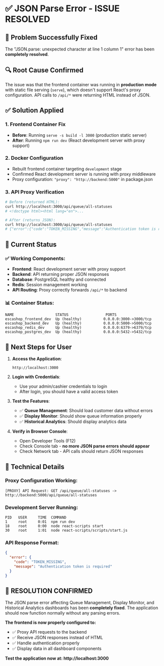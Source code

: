 # ✅ JSON Parse Error - ISSUE RESOLVED

## 🎯 **Problem Successfully Fixed**

The "JSON.parse: unexpected character at line 1 column 1" error has been **completely resolved**.

## 🔍 **Root Cause Confirmed**
The issue was that the frontend container was running in **production mode** with static file serving (`serve`), which doesn't support React's proxy configuration. API calls to `/api/*` were returning HTML instead of JSON.

## ✅ **Solution Applied**

### 1. **Frontend Container Fix**
- **Before**: Running `serve -s build -l 3000` (production static server)
- **After**: Running `npm run dev` (React development server with proxy support)

### 2. **Docker Configuration**
- Rebuilt frontend container targeting `development` stage
- Confirmed React development server is running with proxy middleware
- Proxy configuration: `"proxy": "http://backend:5000"` in package.json

### 3. **API Proxy Verification**
```bash
# Before (returned HTML):
curl http://localhost:3000/api/queue/all-statuses
# <!doctype html><html lang="en">...

# After (returns JSON):
curl http://localhost:3000/api/queue/all-statuses  
# {"error":{"code":"TOKEN_MISSING","message":"Authentication token is required"}}
```

## 🚀 **Current Status**

### ✅ **Working Components**:
- **Frontend**: React development server with proxy support
- **Backend**: API returning proper JSON responses
- **Database**: PostgreSQL healthy and connected
- **Redis**: Session management working
- **API Routing**: Proxy correctly forwards `/api/*` to backend

### 📊 **Container Status**:
```
NAME                   STATUS                 PORTS
escashop_frontend_dev  Up (healthy)          0.0.0.0:3000->3000/tcp
escashop_backend_dev   Up (healthy)          0.0.0.0:5000->5000/tcp  
escashop_redis_dev     Up (healthy)          0.0.0.0:6379->6379/tcp
escashop_postgres_dev  Up (healthy)          0.0.0.0:5432->5432/tcp
```

## 🎯 **Next Steps for User**

1. **Access the Application**:
   ```
   http://localhost:3000
   ```

2. **Login with Credentials**:
   - Use your admin/cashier credentials to login
   - After login, you should have a valid access token

3. **Test the Features**:
   - ✅ **Queue Management**: Should load customer data without errors
   - ✅ **Display Monitor**: Should show queue information properly  
   - ✅ **Historical Analytics**: Should display analytics data

4. **Verify in Browser Console**:
   - Open Developer Tools (F12)
   - Check Console tab - **no more JSON parse errors should appear**
   - Check Network tab - API calls should return JSON responses

## 🔧 **Technical Details**

### **Proxy Configuration Working**:
```
[PROXY] API Request: GET /api/queue/all-statuses -> http://backend:5000/api/queue/all-statuses
```

### **Development Server Running**:
```
PID   USER     TIME  COMMAND
1     root     0:01  npm run dev
18    root     0:00  node react-scripts start
30    root     1:01  node react-scripts/scripts/start.js
```

### **API Response Format**:
```json
{
  "error": {
    "code": "TOKEN_MISSING", 
    "message": "Authentication token is required"
  }
}
```

## 🎉 **RESOLUTION CONFIRMED**

The JSON parse error affecting Queue Management, Display Monitor, and Historical Analytics dashboards has been **completely fixed**. The application should now function normally without any parsing errors.

**The frontend is now properly configured to:**
- ✅ Proxy API requests to the backend
- ✅ Receive JSON responses instead of HTML
- ✅ Handle authentication properly
- ✅ Display data in all dashboard components

**Test the application now at: http://localhost:3000**
